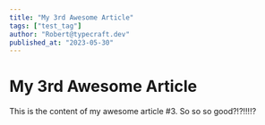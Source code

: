 ```yaml
---
title: "My 3rd Awesome Article"
tags: ["test_tag"]
author: "Robert@typecraft.dev"
published_at: "2023-05-30"
---
```


# My 3rd Awesome Article

This is the content of my awesome article #3. So so so good?!?!!!!?

